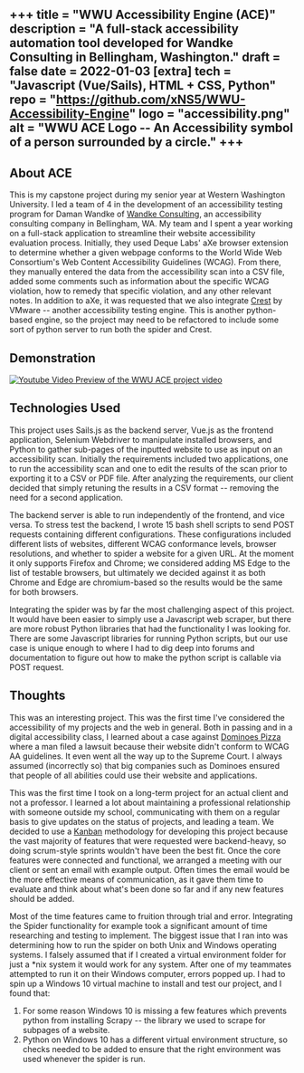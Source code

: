 +++
title = "WWU Accessibility Engine (ACE)"
description = "A full-stack accessibility automation tool developed for Wandke Consulting in Bellingham, Washington."
draft = false
date = 2022-01-03
[extra]
tech = "Javascript (Vue/Sails), HTML + CSS, Python"
repo = "https://github.com/xNS5/WWU-Accessibility-Engine"
logo = "accessibility.png"
alt = "WWU ACE Logo -- An Accessibility symbol of a person surrounded by a circle."
+++
---
## About ACE
This is my capstone project during my senior year at Western Washington University. I led a team of 4 in the development of an accessibility testing program for Daman Wandke of [Wandke Consulting](https://wandke.com/), an accessibility consulting company
in Bellingham, WA. My team and I spent a year working on a full-stack application to streamline their website accessibility evaluation process. Initially, they used Deque Labs' aXe browser extension to determine whether a given webpage conforms to the World Wide Web Consortium's
Web Content Accessibility Guidelines (WCAG). From there, they manually entered the data from the accessibility scan into a CSV file, added some comments such as information about the specific WCAG violation, how to remedy that specific violation, and any other relevant notes. In addition
to aXe, it was requested that we also integrate [Crest](https://github.com/vmware/crest) by VMware -- another accessibility testing engine. This is another python-based engine, so the project may need to be refactored to include some sort of python server to run both the spider and Crest.

## Demonstration

<a href="http://www.youtube.com/watch?v=pBowDT5dDmA">
<img class="project_demo_video_embed" src="http://img.youtube.com/vi/pBowDT5dDmA/0.jpg" alt="Youtube Video Preview of the WWU ACE project video">
</a>


## Technologies Used
This project uses Sails.js as the backend server, Vue.js as the frontend application, Selenium Webdriver to manipulate installed browsers, and Python to gather sub-pages of the inputted website to use as input on an accessibility scan. Initially the requirements included
two applications, one to run the accessibility scan and one to edit the results of the scan prior to exporting it to a CSV or PDF file. After analyzing the requirements, our client decided that simply retuning the results in a CSV format -- removing the need for a second
application.  

The backend server is able to run independently of the frontend, and vice versa. To stress test the backend, I wrote 15 bash shell scripts to send POST requests containing different configurations. These configurations included 
different lists of websites, different WCAG conformance levels, browser resolutions, and whether to spider a website for a given URL. At the moment it only supports Firefox and Chrome; we considered adding MS Edge to the list of testable
browsers, but ultimately we decided against it as both Chrome and Edge are chromium-based so the results would be the same for both browsers.

Integrating the spider was by far the most challenging aspect of this project. It would have been easier to simply use a Javascript web scraper, but there are more robust Python libraries that had the functionality I was looking for.
There are some Javascript libraries for running Python scripts, but our use case is unique enough to where I had to dig deep into forums and documentation to figure out how to make the python script is callable via POST request.  

## Thoughts
This was an interesting project. This was the first time I've considered the accessibility of my projects and the web in general. Both in passing and in a digital accessibility class, I learned about a case against [Dominoes Pizza](https://www.cnbc.com/2019/10/07/dominos-supreme-court.html)
where a man filed a lawsuit because their website didn't conform to WCAG AA guidelines. It even went all the way up to the Supreme Court. I always assumed (incorrectly so) that big companies such as Dominoes ensured that people of all abilities could use their website and applications.

This was the first time I took on a long-term project for an actual client and not a professor. I learned a lot about maintaining a professional relationship with someone outside my school, communicating with them on a regular basis to give updates on the status of projects, and leading a team. 
We decided to use a [Kanban](https://www.atlassian.com/agile/kanban) methodology for developing this project because the vast majority of features that were requested were backend-heavy, so doing scrum-style sprints wouldn't have been the best fit. Once the core features were connected and functional,
we arranged a meeting with our client or sent an email with example output. Often times the email would be the more effective means of communication, as it gave them time to evaluate and think about what's been done so far and if any new features should be added.

Most of the time features came to fruition through trial and error. Integrating the Spider functionality for example took a significant amount of time researching and testing to implement. The biggest issue that I ran into was determining how to run the spider on both Unix and Windows operating systems.
I falsely assumed that if I created a virtual environment folder for just a *nix system it would work for any system. After one of my teammates attempted to run it on their Windows computer, errors popped up. I had to spin up a Windows 10 virtual machine to install and test our project, and I found that:

1. For some reason Windows 10 is missing a few features which prevents python from installing Scrapy -- the library we used to scrape for subpages of a website. 
2. Python on Windows 10 has a different virtual environment structure, so checks needed to be added to ensure that the right environment was used whenever the spider is run.
